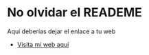 # No olvidar el READEME

Aquí deberías dejar el enlace a tu web

- [Visita mi web aquí](https://tere-levi.github.io/Desafio-final-desarrollo-de-portafolio/)